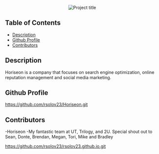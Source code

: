 <p align="center">
<img src="./assets/images/digital-marketing-meeting2.jpg"
alt="Project title">

## Table of Contents

- [Description](#description)
- [Github Profile](#github-profile)
- [Contributors](#contributors)

## Description <a name = "description"></a>

Horiseon is a company that focuses on search engine optimization, online reputation management and social media marketing.

## Github Profile <a name = "github-profile"></a>

https://github.com/rsolov23/Horiseon.git

## Contributors <a name = "contributors"></a>

-Horiseon
-My fantastic team at UT, Trilogy, and 2U. Special shout out to Sean, Donte, Brendan, Megan, Tori, Mike and Bradley


https://github.com/rsolov23/rsolov23.github.io.git
















